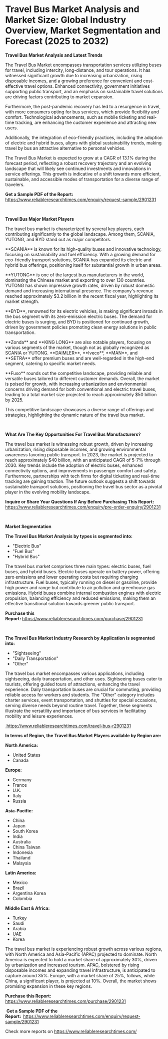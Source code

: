 <p><h1>Travel Bus Market Analysis and Market Size: Global Industry Overview, Market Segmentation and Forecast (2025 to 2032)</h1></p><p><strong>Travel Bus Market Analysis and Latest Trends</strong></p>
<p><p>The Travel Bus Market encompasses transportation services utilizing buses for travel, including intercity, long-distance, and tour operations. It has witnessed significant growth due to increasing urbanization, rising disposable incomes, and a growing preference for convenient and cost-effective travel options. Enhanced connectivity, government initiatives supporting public transport, and an emphasis on sustainable travel solutions are driving factors contributing to market expansion.</p><p>Furthermore, the post-pandemic recovery has led to a resurgence in travel, with more consumers opting for bus services, which provide flexibility and comfort. Technological advancements, such as mobile ticketing and real-time tracking, are enhancing the customer experience and attracting new users. </p><p>Additionally, the integration of eco-friendly practices, including the adoption of electric and hybrid buses, aligns with global sustainability trends, making travel by bus an attractive alternative to personal vehicles. </p><p>The Travel Bus Market is expected to grow at a CAGR of 13.1% during the forecast period, reflecting a robust recovery trajectory and an evolving landscape that will likely see continued investments and innovations in service offerings. This growth is indicative of a shift towards more efficient, sustainable, and accessible modes of transportation for a diverse range of travelers.</p></p>
<p><strong>Get a Sample PDF of the Report:&nbsp;</strong> <a href="https://www.reliableresearchtimes.com/enquiry/request-sample/2901231?utm_campaign=3293&utm_medium=2&utm_source=Github&utm_content=ia&utm_term=16032025&utm_id=travel-bus">https://www.reliableresearchtimes.com/enquiry/request-sample/2901231</a></p>
<p>&nbsp;</p>
<p><strong>Travel Bus Major Market Players</strong></p>
<p><p>The travel bus market is characterized by several key players, each contributing significantly to the global landscape. Among them, SCANIA, YUTONG, and BYD stand out as major competitors.</p><p>**SCANIA** is known for its high-quality buses and innovative technology, focusing on sustainability and fuel efficiency. With a growing demand for eco-friendly transport solutions, SCANIA has expanded its electric and hybrid bus offerings, positioning itself for substantial growth in urban areas.</p><p>**YUTONG** is one of the largest bus manufacturers in the world, dominating the Chinese market and exporting to over 130 countries. YUTONG has shown impressive growth rates, driven by robust domestic demand and increasing international presence. The company's revenue reached approximately $3.2 billion in the recent fiscal year, highlighting its market strength.</p><p>**BYD**, renowned for its electric vehicles, is making significant inroads in the bus segment with its zero-emission electric buses. The demand for electric buses is surging, and BYD is positioned for continued growth, driven by government policies promoting clean energy solutions in public transportation.</p><p>**Zonda** and **KING LONG** are also notable players, focusing on various segments of the market, though not as globally recognized as SCANIA or YUTONG. **DAIMLER**, **Iveco**, **MAN**, and **SETRA** offer premium buses and are well-regarded in the high-end segment, catering to specific market needs.</p><p>**Fuso** rounds out the competitive landscape, providing reliable and versatile buses tailored to different customer demands. Overall, the market is poised for growth, with increasing urbanization and environmental concerns driving demand for both conventional and electric travel buses, leading to a total market size projected to reach approximately $50 billion by 2025. </p><p>This competitive landscape showcases a diverse range of offerings and strategies, highlighting the dynamic nature of the travel bus market.</p></p>
<p>&nbsp;</p>
<p><strong>What Are The Key Opportunities For Travel Bus Manufacturers?</strong></p>
<p><p>The travel bus market is witnessing robust growth, driven by increasing urbanization, rising disposable incomes, and growing environmental awareness favoring public transport. In 2023, the market is projected to reach approximately $40 billion, with an anticipated CAGR of 5-7% through 2030. Key trends include the adoption of electric buses, enhanced connectivity options, and improvements in passenger comfort and safety. Furthermore, partnerships with tech firms for digital ticketing and real-time tracking are gaining traction. The future outlook suggests a shift towards sustainable transport solutions, positioning the travel bus sector as a pivotal player in the evolving mobility landscape.</p></p>
<p><strong>Inquire or Share Your Questions If Any Before Purchasing This Report:</strong> <a href="https://www.reliableresearchtimes.com/enquiry/pre-order-enquiry/2901231?utm_campaign=3293&utm_medium=2&utm_source=Github&utm_content=ia&utm_term=16032025&utm_id=travel-bus">https://www.reliableresearchtimes.com/enquiry/pre-order-enquiry/2901231</a></p>
<p>&nbsp;</p>
<p><strong>Market Segmentation</strong></p>
<p><strong>The Travel Bus Market Analysis by types is segmented into:</strong></p>
<p><ul><li>"Electric Bus"</li><li>"Fuel Bus"</li><li>"Hybrid Bus"</li></ul></p>
<p><p>The travel bus market comprises three main types: electric buses, fuel buses, and hybrid buses. Electric buses operate on battery power, offering zero emissions and lower operating costs but requiring charging infrastructure. Fuel buses, typically running on diesel or gasoline, provide high power and range but contribute to air pollution and greenhouse gas emissions. Hybrid buses combine internal combustion engines with electric propulsion, balancing efficiency and reduced emissions, making them an effective transitional solution towards greener public transport.</p></p>
<p><strong>Purchase this Report:&nbsp;</strong><a href="https://www.reliableresearchtimes.com/purchase/2901231?utm_campaign=3293&utm_medium=2&utm_source=Github&utm_content=ia&utm_term=16032025&utm_id=travel-bus">https://www.reliableresearchtimes.com/purchase/2901231</a></p>
<p>&nbsp;</p>
<p><strong>The Travel Bus Market Industry Research by Application is segmented into:</strong></p>
<p><ul><li>"Sightseeing"</li><li>"Daily Transportation"</li><li>"Other"</li></ul></p>
<p><p>The travel bus market encompasses various applications, including sightseeing, daily transportation, and other uses. Sightseeing buses cater to tourists, offering guided tours of attractions, enhancing the travel experience. Daily transportation buses are crucial for commuting, providing reliable access for workers and students. The "Other" category includes charter services, event transportation, and shuttles for special occasions, serving diverse needs beyond routine travel. Together, these segments illustrate the versatility and importance of bus services in facilitating mobility and leisure experiences.</p></p>
<p><a href="https://www.reliableresearchtimes.com/travel-bus-r2901231?utm_campaign=3293&utm_medium=2&utm_source=Github&utm_content=ia&utm_term=16032025&utm_id=travel-bus">&nbsp;https://www.reliableresearchtimes.com/travel-bus-r2901231</a></p>
<p><strong>In terms of Region, the Travel Bus Market Players available by Region are:</strong></p>
<p>
    <p> <strong> North America: </strong>
        <ul>
            <li>United States</li>
            <li>Canada</li>
        </ul>
        </p> 
    <p> <strong> Europe: </strong>
        <ul>
            <li>Germany</li>
            <li>France</li>
            <li>U.K.</li>
            <li>Italy</li>
            <li>Russia</li>
        </ul>
        </p> 
    <p> <strong> Asia-Pacific: </strong>
        <ul>
            <li>China</li>
            <li>Japan</li>
            <li>South Korea</li>
            <li>India</li>
            <li>Australia</li>
            <li>China Taiwan</li>
            <li>Indonesia</li>
            <li>Thailand</li>
            <li>Malaysia</li>
        </ul>
        </p> 
    <p> <strong> Latin America: </strong>
        <ul>
            <li>Mexico</li>
            <li>Brazil</li>
            <li>Argentina Korea</li>
            <li>Colombia</li>
        </ul>
        </p> 
    <p> <strong> Middle East & Africa: </strong>
        <ul>
            <li>Turkey</li>
            <li>Saudi</li>
            <li>Arabia</li>
            <li>UAE</li>
            <li>Korea</li>
        </ul>
    </p>
    </p>
<p><p>The travel bus market is experiencing robust growth across various regions, with North America and Asia-Pacific (APAC) projected to dominate. North America is expected to hold a market share of approximately 30%, driven by urbanization and increased tourism. APAC, bolstered by rising disposable incomes and expanding travel infrastructure, is anticipated to capture around 35%. Europe, with a market share of 25%, follows, while China, a significant player, is projected at 10%. Overall, the market shows promising expansion in these key regions.</p></p>
<p><strong>Purchase this Report: </strong><a href="https://www.reliableresearchtimes.com/purchase/2901231?utm_campaign=3293&utm_medium=2&utm_source=Github&utm_content=ia&utm_term=16032025&utm_id=travel-bus">https://www.reliableresearchtimes.com/purchase/2901231</a></p>
<p>&nbsp;<strong>Get a Sample PDF of the Report:&nbsp;&nbsp;</strong><a href="https://www.reliableresearchtimes.com/enquiry/request-sample/2901231?utm_campaign=3293&utm_medium=2&utm_source=Github&utm_content=ia&utm_term=16032025&utm_id=travel-bus">https://www.reliableresearchtimes.com/enquiry/request-sample/2901231</a></p>
<p><strong></strong></p>
<p>Check more reports on <a href="https://www.reliableresearchtimes.com/?utm_campaign=3293&utm_medium=2&utm_source=Github&utm_content=ia&utm_term=16032025&utm_id=travel-bus">https://www.reliableresearchtimes.com/</a></p>